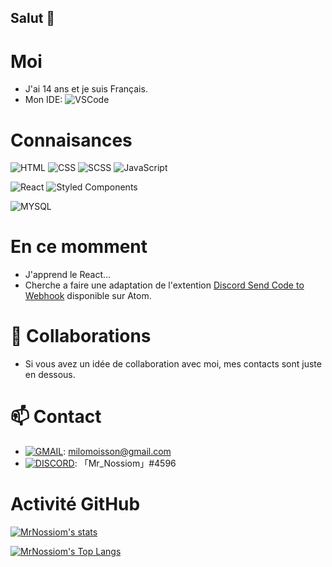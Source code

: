 ## Salut 👋

# Moi
- J'ai 14 ans et je suis Français.
- Mon IDE: ![VSCode](https://img.shields.io/badge/-Visual_Studio_Code-007ACC?style=for-the-badge&logo=visual-studio-code)

# Connaisances
![HTML](https://img.shields.io/badge/-HTML-E34F26?style=for-the-badge&logo=html5&logoColor=white)
![CSS](https://img.shields.io/badge/-CSS-1572B6?style=for-the-badge&logo=css3&logoColor=white)
![SCSS](https://img.shields.io/badge/-SCSS-f4f6f7?style=for-the-badge&logo=sass)
![JavaScript](https://img.shields.io/badge/-JavaScript-F7DF1E?style=for-the-badge&logo=javascript&logoColor=white)

![React](https://img.shields.io/badge/-React-20232a?style=for-the-badge&logo=react)
![Styled Components](https://img.shields.io/badge/-Styled--Components-363636?style=for-the-badge&logo=styled-components)

![MYSQL](https://img.shields.io/badge/-MySQL-4479A1?style=for-the-badge&logo=mysql&logoColor=white)

# En ce momment
- J'apprend le React...
- Cherche a faire une adaptation de l'extention [Discord Send Code to Webhook](https://atom.io/packages/discord-send-code-to-webhook) disponible sur Atom.

# 👯 Collaborations
- Si vous avez un idée de collaboration avec moi, mes contacts sont juste en dessous.

# 📫 Contact
- [![GMAIL](https://img.shields.io/badge/-Mail-D14836?style=flat&logo=gmail&logoColor=white)](mailto:milomoisson@gmail.com): milomoisson@gmail.com
- [![DISCORD](https://img.shields.io/badge/-Discord-7289DA?style=flat&logo=discord&logoColor=white)](https://discord.com): 「Mr_Nossiom」#4596

# Activité GitHub
[![MrNossiom's stats](https://github-readme-stats.vercel.app/api?username=MrNossiom&count_private=true)](https://github.com/MrNossiom)

[![MrNossiom's Top Langs](https://github-readme-stats.vercel.app/api/top-langs/?username=MrNossiom&layout=compact)](https://github.com/MrNossiom)
